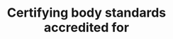 ---
title: 'Certifying body standards accredited for'
field: 'is.certifyingBody.standardAccredited'
slug: 'is-certifyingbody-standardaccredited'
description: 'standards a body is accredited for - identify the official standard IDs'
required: False
module: 'Certifying Body'
cluster: 'Certification'
policy: 'Free value. Repeat values.'
layout: 'home'
---